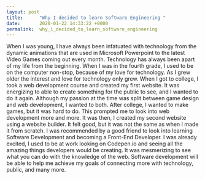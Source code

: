 ```yaml
---
layout: post
title:      "Why I decided to learn Software Engineering "
date:       2020-01-22 14:33:22 +0000
permalink:  why_i_decided_to_learn_software_engineering
---
```


When I was young, I have always been infatuated with technology from the dynamic animations that are used in Microsoft Powerpoint to the latest Video Games coming out every month. Technology has always been apart of my life from the beginning. When I was in the fourth grade, I used to be on the computer non-stop, because of my love for technology. As I grew older the interest and love for technology only grew. When I got to college, I took a web development course and created my first website. It was energizing to able to create something for the public to see, and I wanted to do it again. Although my passion at the time was split between game design and web development, I wanted to both. After college, I wanted to make games, but it was hard to do. This prompted me to look into web development more and more. It was then, I created my second website using a website builder. It felt good, but it was not the same as when I made it from scratch. I was recommended by a good friend to look into learning Software Development and becoming a Front-End Developer. I was already excited, I used to be at work looking on Codepen.io and seeing all the amazing things developers would be creating. It was mesmerizing to see what you can do with the knowledge of the web. Software development will be able to help me achieve my goals of connecting more with technology, public, and many more.
